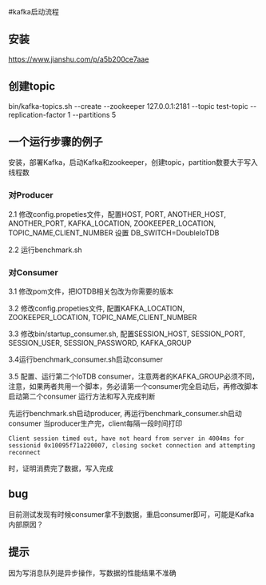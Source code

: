#kafka启动流程

## 安装

https://www.jianshu.com/p/a5b200ce7aae

## 创建topic

bin/kafka-topics.sh --create --zookeeper 127.0.0.1:2181 --topic test-topic --replication-factor 1 --partitions 5

## 一个运行步骤的例子
安装，部署Kafka，启动Kafka和zookeeper，创建topic，partition数要大于写入线程数


### 对Producer
2.1 修改config.propeties文件，配置HOST, PORT, ANOTHER_HOST, ANOTHER_PORT, KAFKA_LOCATION, ZOOKEEPER_LOCATION, TOPIC_NAME,CLIENT_NUMBER 设置 DB_SWITCH=DoubleIoTDB

2.2 运行benchmark.sh
### 对Consumer
3.1 修改pom文件，把IOTDB相关包改为你需要的版本

3.2 修改config.propeties文件, 配置KAFKA_LOCATION, ZOOKEEPER_LOCATION, TOPIC_NAME,CLIENT_NUMBER

3.3 修改bin/startup_consumer.sh, 配置SESSION_HOST, SESSION_PORT, SESSION_USER, SESSION_PASSWORD, KAFKA_GROUP

3.4运行benchmark_consumer.sh启动consumer

3.5 配置、运行第二个IoTDB consumer，注意两者的KAFKA_GROUP必须不同，注意，如果两者共用一个脚本，务必请第一个consumer完全启动后，再修改脚本启动第二个consumer
运行方法和写入完成判断


先运行benchmark.sh启动producer, 再运行benchmark_consumer.sh启动consumer
当producer生产完，client每隔一段时间打印
```
Client session timed out, have not heard from server in 4004ms for sessionid 0x10095f71a220007, closing socket connection and attempting reconnect
```

时，证明消费完了数据，写入完成

## bug
目前测试发现有时候consumer拿不到数据，重启consumer即可，可能是Kafka内部原因？

## 提示
因为写消息队列是异步操作，写数据的性能结果不准确